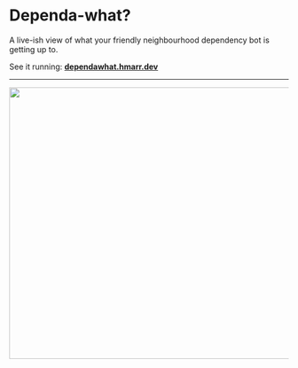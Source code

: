 # Dependa-what?

A live-ish view of what your friendly neighbourhood dependency bot is getting
up to.

See it running: **[dependawhat.hmarr.dev](https://dependawhat.hmarr.dev)**
<hr />
<p align="center">
  <img src="https://user-images.githubusercontent.com/110275/162685835-4b7eaa40-525b-4bee-b521-bef1e6e7c24e.gif" width="872" height="490">
</p>
